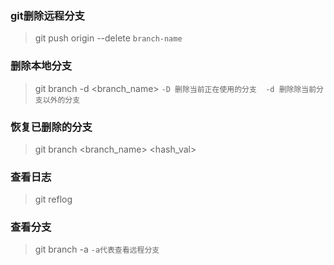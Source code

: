 ### git删除远程分支
> git push origin --delete `branch-name`
### 删除本地分支
> git branch -d <branch_name> `-D 删除当前正在使用的分支  -d 删除除当前分支以外的分支`
### 恢复已删除的分支
> git branch <branch_name> <hash_val>
### 查看日志
> git reflog
### 查看分支
> git branch -a  `-a代表查看远程分支`